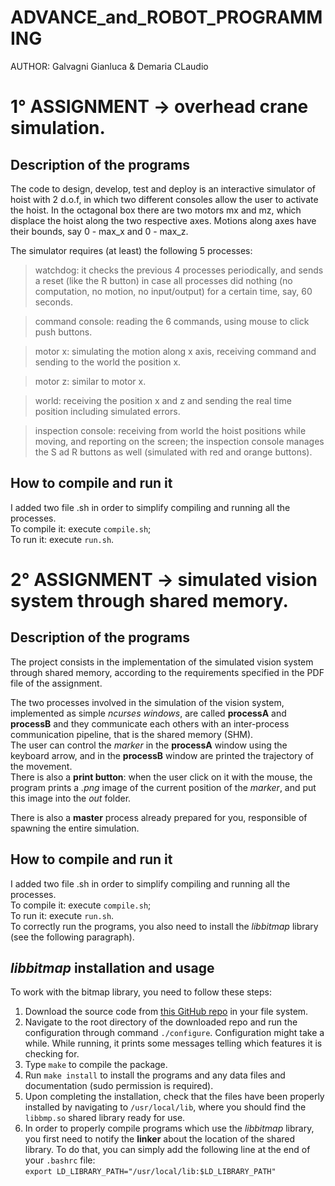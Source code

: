 # ADVANCE_and_ROBOT_PROGRAMMING

AUTHOR: Galvagni Gianluca & Demaria CLaudio

# 1° ASSIGNMENT -> overhead crane simulation. 

## Description of the programs
The code to design, develop, test and deploy is an interactive simulator  of hoist with 2 d.o.f, in which two different consoles allow the user to activate the hoist.
In the octagonal box there are two motors mx and mz, which displace the hoist along the two respective axes. Motions along axes have their bounds, say 0 - max_x and 0 - max_z.

The simulator requires (at least) the following 5 processes:

> watchdog: it checks the previous 4 processes periodically, and sends a reset (like the R button) in case all processes did nothing (no computation, no motion, no input/output) for a certain time, say, 60 seconds.

> command console: reading the 6 commands, using mouse to click push buttons.

> motor x: simulating the motion along x axis, receiving command and sending to the world the position x.

> motor z: similar to motor x.

> world: receiving the position x and z and sending the real time position including simulated errors.

> inspection console: receiving from world the hoist positions while moving, and reporting on the screen; the inspection console manages the S ad R buttons as well (simulated with red and orange buttons).

## How to compile and run it
I added two file .sh in order to simplify compiling and running all the processes.  
To compile it: execute ```compile.sh```;  
To run it: execute ```run.sh```. 

# 2° ASSIGNMENT -> simulated vision system through shared memory.

## Description of the programs
The project consists in the implementation of the simulated vision system through shared memory, according to the requirements specified in the PDF file of the assignment.

The two processes involved in the simulation of the vision system, implemented as simple *ncurses windows*, are called **processA** and **processB** and they communicate each others with an inter-process communication pipeline, that is the shared memory (SHM).  
The user can control the *marker* in the **processA** window using the keyboard arrow, and in the **processB** window are printed the trajectory of the movement.  
There is also a **print button**: when the user click on it with the mouse, the program prints a *.png* image of the current position of the *marker*, and put this image into the *out* folder.

There is also a **master** process already prepared for you, responsible of spawning the entire simulation.

## How to compile and run it
I added two file .sh in order to simplify compiling and running all the processes.  
To compile it: execute ```compile.sh```;  
To run it: execute ```run.sh```.  
To correctly run the programs, you also need to install the *libbitmap* library (see the following paragraph).

## *libbitmap* installation and usage
To work with the bitmap library, you need to follow these steps:
1. Download the source code from [this GitHub repo](https://github.com/draekko/libbitmap.git) in your file system.
2. Navigate to the root directory of the downloaded repo and run the configuration through command ```./configure```. Configuration might take a while.  While running, it prints some messages telling which features it is checking for.
3. Type ```make``` to compile the package.
4. Run ```make install``` to install the programs and any data files and documentation (sudo permission is required).
5. Upon completing the installation, check that the files have been properly installed by navigating to ```/usr/local/lib```, where you should find the ```libbmp.so``` shared library ready for use.
6. In order to properly compile programs which use the *libbitmap* library, you first need to notify the **linker** about the location of the shared library. To do that, you can simply add the following line at the end of your ```.bashrc``` file:      
```export LD_LIBRARY_PATH="/usr/local/lib:$LD_LIBRARY_PATH"```

